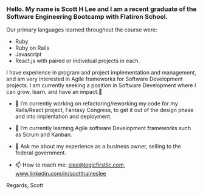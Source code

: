 ### Hello. My name is Scott H Lee and I am a recent graduate of the Software Engineering Bootcamp with Flatiron School.
Our primary languages learned throughout the course were:
- Ruby
- Ruby on Rails
- Javascript
- React.js
with paired or individual projects in each.

I have experience in program and project implementation and management, and am very interested in Agile frameworks for Software Development projects. I am currently seeking a position in Software Development where I can grow, learn, and have an impact.👋


- 🔭 I’m currently working on refactoring/reworking my code for my Rails/React project, Fantasy Congress, to get it out of the design phase and into implentation and deployment.

- 🌱 I’m currently learning Agile software Development frameworks such as Scrum and Kanban.

- 💬 Ask me about my experience as a business owner, selling to the federal government.

- 📫 How to reach me: slee@logicfirstllc.com, www.linkedin.com/in/scotthaineslee

Regards,
Scott

